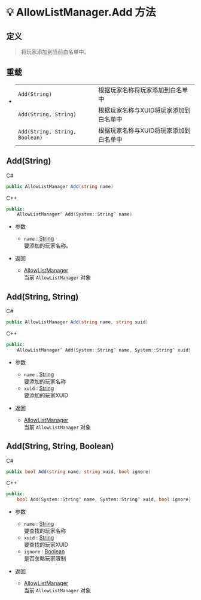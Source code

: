 # 💡 AllowListManager.Add 方法

## 定义

> 将玩家添加到当前白名单中。

## 重载
- 
    |||
    |-|-|
    |`Add(String)`|根据玩家名称将玩家添加到白名单中|
    |`Add(String, String)`|根据玩家名称与XUID将玩家添加到白名单中|
    |`Add(String, String, Boolean)`|根据玩家名称与XUID将玩家添加到白名单中|

## Add(String)

C#
```cs
public AllowListManager Add(string name)
```
C++
```cpp
public:
    AllowListManager^ Add(System::String^ name)
```

- 参数
  - `name` : [String](https://docs.microsoft.com/DotNET/api/system.string)  
    要添加的玩家名称。

- 返回
  - [AllowListManager](../AllowListManager)  
    当前 `AllowListManager` 对象
  

## Add(String, String)

C#
```cs
public AllowListManager Add(string name, string xuid)
```
C++
```cpp
public:
    AllowListManager^ Add(System::String^ name, System::String^ xuid)
```

- 参数
  - `name` : [String](https://docs.microsoft.com/DotNET/api/system.string)  
    要添加的玩家名称
  - `xuid` : [String](https://docs.microsoft.com/DotNET/api/system.string)  
    要添加的玩家XUID

- 返回
  - [AllowListManager](../AllowListManager)  
    当前 `AllowListManager` 对象
  

## Add(String, String, Boolean)

C#
```cs
public bool Add(string name, string xuid, bool ignore)
```
C++
```cpp
public:
    bool Add(System::String^ name, System::String^ xuid, bool ignore)
```

- 参数
  - `name` : [String](https://docs.microsoft.com/DotNET/api/system.string)  
    要查找的玩家名称
  - `xuid` : [String](https://docs.microsoft.com/DotNET/api/system.string)  
    要查找的玩家XUID
  - `ignore` : [Boolean](https://docs.microsoft.com/DotNET/api/system.boolean)  
    是否忽略玩家限制

- 返回
  - [AllowListManager](../AllowListManager)  
    当前 `AllowListManager` 对象
  
